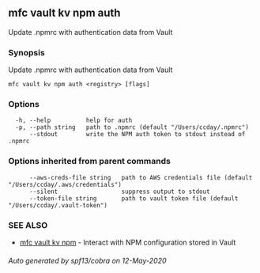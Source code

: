## mfc vault kv npm auth

Update .npmrc with authentication data from Vault

### Synopsis

Update .npmrc with authentication data from Vault

```
mfc vault kv npm auth <registry> [flags]
```

### Options

```
  -h, --help          help for auth
  -p, --path string   path to .npmrc (default "/Users/ccday/.npmrc")
      --stdout        write the NPM auth token to stdout instead of .npmrc
```

### Options inherited from parent commands

```
      --aws-creds-file string   path to AWS credentials file (default "/Users/ccday/.aws/credentials")
      --silent                  suppress output to stdout
      --token-file string       path to vault token file (default "/Users/ccday/.vault-token")
```

### SEE ALSO

* [mfc vault kv npm](mfc_vault_kv_npm.md)	 - Interact with NPM configuration stored in Vault

###### Auto generated by spf13/cobra on 12-May-2020
